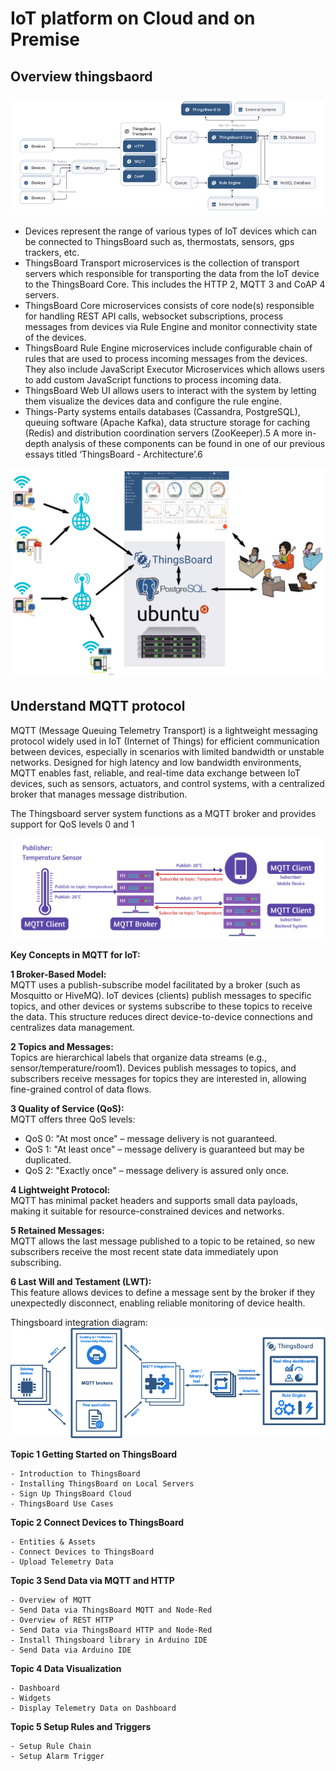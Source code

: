 # IoT platform on Cloud and on Premise

## Overview thingsbaord

![](./assets/images/Thingsboard-data-transfer-structure.png)

- Devices represent the range of various types of IoT devices which can be connected to ThingsBoard such as, thermostats, sensors, gps trackers, etc.
- ThingsBoard Transport microservices is the collection of transport servers which responsible for transporting the data from the IoT device to the ThingsBoard Core. This includes the HTTP 2, MQTT 3 and CoAP 4 servers.
- ThingsBoard Core microservices consists of core node(s) responsible for handling REST API calls, websocket subscriptions, process messages from devices via Rule Engine and monitor connectivity state of the devices.
- ThingsBoard Rule Engine microservices include configurable chain of rules that are used to process incoming messages from the devices. They also include JavaScript Executor Microservices which allows users to add custom JavaScript functions to process incoming data.
- ThingsBoard Web UI allows users to interact with the system by letting them visualize the devices data and configure the rule engine.
- Things-Party systems entails databases (Cassandra, PostgreSQL), queuing software (Apache Kafka), data structure storage for caching (Redis) and distribution coordination servers (ZooKeeper).5 A more in-depth analysis of these components can be found in one of our previous essays titled ‘ThingsBoard - Architecture’.6

![](./assets/images/thingsboard-server.jpg)

## Understand MQTT protocol

MQTT (Message Queuing Telemetry Transport) is a lightweight messaging protocol widely used in IoT (Internet of Things) for efficient communication between devices, especially in scenarios with limited bandwidth or unstable networks. Designed for high latency and low bandwidth environments, MQTT enables fast, reliable, and real-time data exchange between IoT devices, such as sensors, actuators, and control systems, with a centralized broker that manages message distribution.

The Thingsboard server system functions as a MQTT broker and provides support for QoS levels 0 and 1

![](./assets/images/mqtt_basic.png)

**Key Concepts in MQTT for IoT:**

**1 Broker-Based Model:**  
MQTT uses a publish-subscribe model facilitated by a broker (such as Mosquitto or HiveMQ). IoT devices (clients) publish messages to specific topics, and other devices or systems subscribe to these topics to receive the data. This structure reduces direct device-to-device connections and centralizes data management.

**2 Topics and Messages:**  
Topics are hierarchical labels that organize data streams (e.g., sensor/temperature/room1). Devices publish messages to topics, and subscribers receive messages for topics they are interested in, allowing fine-grained control of data flows.

**3 Quality of Service (QoS):**  
MQTT offers three QoS levels:

- QoS 0: "At most once" – message delivery is not guaranteed.
- QoS 1: "At least once" – message delivery is guaranteed but may be duplicated.
- QoS 2: "Exactly once" – message delivery is assured only once.

**4 Lightweight Protocol:**  
MQTT has minimal packet headers and supports small data payloads, making it suitable for resource-constrained devices and networks.

**5 Retained Messages:**  
MQTT allows the last message published to a topic to be retained, so new subscribers receive the most recent state data immediately upon subscribing.

**6 Last Will and Testament (LWT):**  
This feature allows devices to define a message sent by the broker if they unexpectedly disconnect, enabling reliable monitoring of device health.

Thingsboard integration diagram:
![](./assets/images/mqtt-integration.png)

**Topic 1 Getting Started on ThingsBoard**

    - Introduction to ThingsBoard
    - Installing ThingsBoard on Local Servers
    - Sign Up ThingsBoard Cloud
    - ThingsBoard Use Cases

**Topic 2 Connect Devices to ThingsBoard**

    - Entities & Assets
    - Connect Devices to ThingsBoard
    - Upload Telemetry Data

**Topic 3 Send Data via MQTT and HTTP**

    - Overview of MQTT
    - Send Data via ThingsBoard MQTT and Node-Red
    - Overview of REST HTTP
    - Send Data via ThingsBoard HTTP and Node-Red
    - Install Thingsboard library in Arduino IDE
    - Send Data via Arduino IDE

**Topic 4 Data Visualization**

    - Dashboard
    - Widgets
    - Display Telemetry Data on Dashboard

**Topic 5 Setup Rules and Triggers**

    - Setup Rule Chain
    - Setup Alarm Trigger
